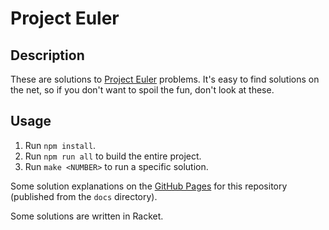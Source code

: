 # Project Euler

## Description

These are solutions to [Project Euler](https://projecteuler.net/) problems.  It's easy to find solutions on the net, so if you don't want to spoil the fun, don't look at these.

## Usage

1. Run `npm install`.
1. Run `npm run all` to build the entire project.
1. Run `make <NUMBER>` to run a specific solution.

Some solution explanations on the [GitHub Pages](http://retiman.github.io/project-euler/) for this repository (published from the `docs` directory).

Some solutions are written in Racket.
